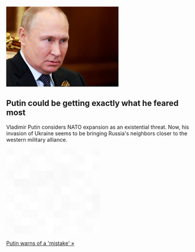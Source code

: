 
![Putin could be getting exactly what he feared most](./20220515235838.png)
## Putin could be getting exactly what he feared most

Vladimir Putin considers NATO expansion as an existential threat. Now, his invasion of Ukraine seems to be bringing Russia's neighbors closer to the western military alliance.

![pic](../square_bg.png)

[Putin warns of a 'mistake' »](https://www.yahoo.com/news/putin-nordic-nightmare-springing-life-145620414.html)
